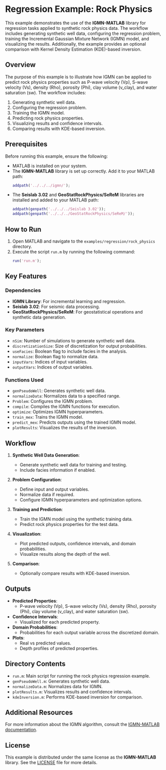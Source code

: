 # Regression Example: Rock Physics

This example demonstrates the use of the **IGMN-MATLAB** library for regression tasks applied to synthetic rock physics data. The workflow includes generating synthetic well data, configuring the regression problem, training the Incremental Gaussian Mixture Network (IGMN) model, and visualizing the results. Additionally, the example provides an optional comparison with Kernel Density Estimation (KDE)-based inversion.

## Overview

The purpose of this example is to illustrate how IGMN can be applied to predict rock physics properties such as P-wave velocity (Vp), S-wave velocity (Vs), density (Rho), porosity (Phi), clay volume (v_clay), and water saturation (sw). The workflow includes:

1. Generating synthetic well data.
2. Configuring the regression problem.
3. Training the IGMN model.
4. Predicting rock physics properties.
5. Visualizing results and confidence intervals.
6. Comparing results with KDE-based inversion.

## Prerequisites

Before running this example, ensure the following:

- MATLAB is installed on your system.
- The **IGMN-MATLAB** library is set up correctly. Add it to your MATLAB path:
    ```matlab
    addpath('../../../igmn/');
    ```
- The **Seislab 3.02** and **GeoStatRockPhysics/SeReM** libraries are installed and added to your MATLAB path:
    ```matlab
    addpath(genpath('../../../Seislab 3.02'));
    addpath(genpath('../../../GeoStatRockPhysics/SeReM/'));
    ```

## How to Run

1. Open MATLAB and navigate to the `examples/regression/rock_physics` directory.
2. Execute the script `run.m` by running the following command:
    ```matlab
    run('run.m');
    ```

## Key Features

### Dependencies
- **IGMN Library**: For incremental learning and regression.
- **Seislab 3.02**: For seismic data processing.
- **GeoStatRockPhysics/SeReM**: For geostatistical operations and synthetic data generation.

### Key Parameters
- `nSim`: Number of simulations to generate synthetic well data.
- `discretizationSize`: Size of discretization for output probabilities.
- `useFacies`: Boolean flag to include facies in the analysis.
- `normalize`: Boolean flag to normalize data.
- `inputVars`: Indices of input variables.
- `outputVars`: Indices of output variables.

### Functions Used
- `genPseudoWell`: Generates synthetic well data.
- `normalizeData`: Normalizes data to a specified range.
- `Problem`: Configures the IGMN problem.
- `compile`: Compiles the IGMN functions for execution.
- `optimize`: Optimizes IGMN hyperparameters.
- `train_mex`: Trains the IGMN model.
- `predict_mex`: Predicts outputs using the trained IGMN model.
- `plotResults`: Visualizes the results of the inversion.

## Workflow

1. **Synthetic Well Data Generation**:
    - Generate synthetic well data for training and testing.
    - Include facies information if enabled.

2. **Problem Configuration**:
    - Define input and output variables.
    - Normalize data if required.
    - Configure IGMN hyperparameters and optimization options.

3. **Training and Prediction**:
    - Train the IGMN model using the synthetic training data.
    - Predict rock physics properties for the test data.

4. **Visualization**:
    - Plot predicted outputs, confidence intervals, and domain probabilities.
    - Visualize results along the depth of the well.

5. **Comparison**:
    - Optionally compare results with KDE-based inversion.

## Outputs

- **Predicted Properties**:
    - P-wave velocity (Vp), S-wave velocity (Vs), density (Rho), porosity (Phi), clay volume (v_clay), and water saturation (sw).
- **Confidence Intervals**:
    - Visualized for each predicted property.
- **Domain Probabilities**:
    - Probabilities for each output variable across the discretized domain.
- **Plots**:
    - Real vs predicted values.
    - Depth profiles of predicted properties.

## Directory Contents

- `run.m`: Main script for running the rock physics regression example.
- `genPseudoWell.m`: Generates synthetic well data.
- `normalizeData.m`: Normalizes data for IGMN.
- `plotResults.m`: Visualizes results and confidence intervals.
- `kdeInversion.m`: Performs KDE-based inversion for comparison.

## Additional Resources

For more information about the IGMN algorithm, consult the [IGMN-MATLAB documentation](../../../README.md).

## License

This example is distributed under the same license as the **IGMN-MATLAB** library. See the [LICENSE](../../../LICENSE.md) file for more details.